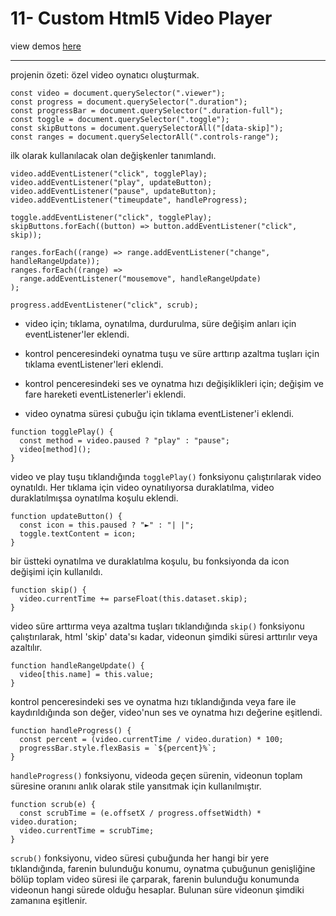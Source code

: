 # 11- Custom Html5 Video Player

view demos [here](https://bayirdan.github.io/javascript30/11-custom-html5-video-player/index.html)

---

projenin özeti: özel video oynatıcı oluşturmak.

```
const video = document.querySelector(".viewer");
const progress = document.querySelector(".duration");
const progressBar = document.querySelector(".duration-full");
const toggle = document.querySelector(".toggle");
const skipButtons = document.querySelectorAll("[data-skip]");
const ranges = document.querySelectorAll(".controls-range");
```

ilk olarak kullanılacak olan değişkenler tanımlandı.

```
video.addEventListener("click", togglePlay);
video.addEventListener("play", updateButton);
video.addEventListener("pause", updateButton);
video.addEventListener("timeupdate", handleProgress);

toggle.addEventListener("click", togglePlay);
skipButtons.forEach((button) => button.addEventListener("click", skip));

ranges.forEach((range) => range.addEventListener("change", handleRangeUpdate));
ranges.forEach((range) =>
  range.addEventListener("mousemove", handleRangeUpdate)
);

progress.addEventListener("click", scrub);
```

- video için; tıklama, oynatılma, durdurulma, süre değişim anları için eventListener'ler eklendi.

- kontrol penceresindeki oynatma tuşu ve süre arttırıp azaltma tuşları için tıklama eventListener'leri eklendi.

- kontrol penceresindeki ses ve oynatma hızı değişiklikleri için; değişim ve fare hareketi eventListenerler'i eklendi.

- video oynatma süresi çubuğu için tıklama eventListener'i eklendi.

```
function togglePlay() {
  const method = video.paused ? "play" : "pause";
  video[method]();
}
```

video ve play tuşu tıklandığında `togglePlay()` fonksiyonu çalıştırılarak video oynatıldı. Her tıklama için video oynatılıyorsa duraklatılma, video duraklatılmışsa oynatılma koşulu eklendi.

```
function updateButton() {
  const icon = this.paused ? "►" : "| |";
  toggle.textContent = icon;
}
```

bir üstteki oynatılma ve duraklatılma koşulu, bu fonksiyonda da icon değişimi için kullanıldı.

```
function skip() {
  video.currentTime += parseFloat(this.dataset.skip);
}
```

video süre arttırma veya azaltma tuşları tıklandığında `skip()` fonksiyonu çalıştırılarak, html 'skip' data'sı kadar, videonun şimdiki süresi arttırılır veya azaltılır.

```
function handleRangeUpdate() {
  video[this.name] = this.value;
}
```

kontrol penceresindeki ses ve oynatma hızı tıklandığında veya fare ile kaydırıldığında son değer, video'nun ses ve oynatma hızı değerine eşitlendi.

```
function handleProgress() {
  const percent = (video.currentTime / video.duration) * 100;
  progressBar.style.flexBasis = `${percent}%`;
}
```

`handleProgress()` fonksiyonu, videoda geçen sürenin, videonun toplam süresine oranını anlık olarak stile yansıtmak için kullanılmıştır.

```
function scrub(e) {
  const scrubTime = (e.offsetX / progress.offsetWidth) * video.duration;
  video.currentTime = scrubTime;
}
```

`scrub()` fonksiyonu, video süresi çubuğunda her hangi bir yere tıklandığında, farenin bulunduğu konumu, oynatma çubuğunun genişliğine bölüp toplam video süresi ile çarparak, farenin bulunduğu konumunda videonun hangi sürede olduğu hesaplar. Bulunan süre videonun şimdiki zamanına eşitlenir.

